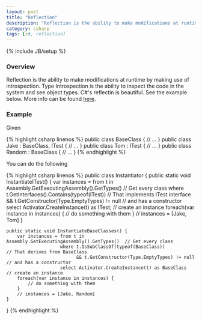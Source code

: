 ```yaml
---
layout: post
title: "Reflection"
description: "Reflection is the ability to make modifications at runtime by making use of introspection. Type Introspection is the ability to inspect the code in the system and see object types. C#'s reflectin is beautiful. See the example below. More info can be found [here](https://msdn.microsoft.com/en-us/library/ms173183.aspx)."
category: csharp
tags: [c#, reflection]
---
```

{% include JB/setup %}

<!-- Overview -->
<h3>Overview</h3>

Reflection is the ability to make modifications at runtime by making use of introspection. Type Introspection is the ability to inspect the code in the system and see object types. C#'s reflectin is beautiful. See the example below. More info can be found [here](https://msdn.microsoft.com/en-us/library/ms173183.aspx).

<!-- Example -->
<h3>Example</h3>


Given

<!-- Code -->
{% highlight csharp linenos %}
public class BaseClass {
    // ...
}
public class Jake : BaseClass, ITest {
    // ...
}
public class Tom : ITest {
    // ...
}
public class Random : BaseClass {
    // ...
}
{% endhighlight %}
<!-- END Code -->

You can do the following


<!-- Code -->
{% highlight csharp linenos %}
public class Instantiator {
    public static void InstantiateITest() {
        var instances = from t in Assembly.GetExecutingAssembly().GetTypes()  // Get every class
                        where t.GetInterfaces().Contains(typeof(ITest))       // That implements ITest interface
                              && t.GetConstructor(Type.EmptyTypes) != null    // and has a constructor
                        select Activator.CreateInstance(t) as ITest;          // create an instance
        foreach(var instance in instances) {
            // do something with them
        }
        // instances = [Jake, Tom]
    }

    public static void InstantiateBaseClasses() {
        var instances = from t in Assembly.GetExecutingAssembly().GetTypes()  // Get every class
                        where t.IsSubClassOf(typeof(BaseClass))               // That derives from BaseClass
                              && t.GetConstructor(Type.EmptyTypes) != null    // and has a constructor
                        select Activator.CreateInstance(t) as BaseClass       // create an instance
        foreach(var instance in instances) {
            // do something with them
        }
        // instances = [Jake, Random]
    }
}
{% endhighlight %}
<!-- END Code -->